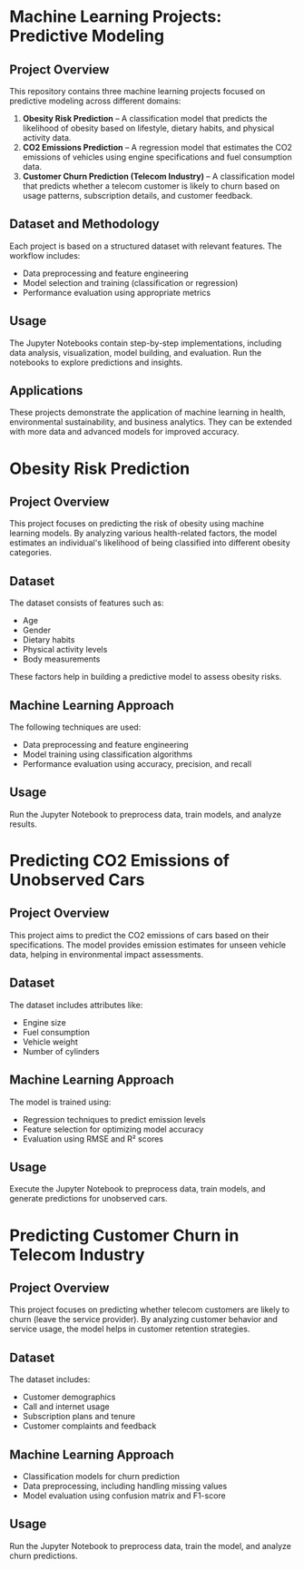 
# Machine Learning Projects: Predictive Modeling  

## Project Overview  
This repository contains three machine learning projects focused on predictive modeling across different domains:  

1. **Obesity Risk Prediction** – A classification model that predicts the likelihood of obesity based on lifestyle, dietary habits, and physical activity data.  
2. **CO2 Emissions Prediction** – A regression model that estimates the CO2 emissions of vehicles using engine specifications and fuel consumption data.  
3. **Customer Churn Prediction (Telecom Industry)** – A classification model that predicts whether a telecom customer is likely to churn based on usage patterns, subscription details, and customer feedback.  

## Dataset and Methodology  
Each project is based on a structured dataset with relevant features. The workflow includes:  
- Data preprocessing and feature engineering  
- Model selection and training (classification or regression)  
- Performance evaluation using appropriate metrics  

## Usage  
The Jupyter Notebooks contain step-by-step implementations, including data analysis, visualization, model building, and evaluation. Run the notebooks to explore predictions and insights.  

## Applications  
These projects demonstrate the application of machine learning in health, environmental sustainability, and business analytics. They can be extended with more data and advanced models for improved accuracy.  

# Obesity Risk Prediction

## Project Overview
This project focuses on predicting the risk of obesity using machine learning models. By analyzing various health-related factors, the model estimates an individual's likelihood of being classified into different obesity categories.

## Dataset
The dataset consists of features such as:
- Age
- Gender
- Dietary habits
- Physical activity levels
- Body measurements

These factors help in building a predictive model to assess obesity risks.

## Machine Learning Approach
The following techniques are used:
- Data preprocessing and feature engineering
- Model training using classification algorithms
- Performance evaluation using accuracy, precision, and recall

## Usage
Run the Jupyter Notebook to preprocess data, train models, and analyze results.


# Predicting CO2 Emissions of Unobserved Cars

## Project Overview
This project aims to predict the CO2 emissions of cars based on their specifications. The model provides emission estimates for unseen vehicle data, helping in environmental impact assessments.

## Dataset
The dataset includes attributes like:
- Engine size
- Fuel consumption
- Vehicle weight
- Number of cylinders

## Machine Learning Approach
The model is trained using:
- Regression techniques to predict emission levels
- Feature selection for optimizing model accuracy
- Evaluation using RMSE and R² scores

## Usage
Execute the Jupyter Notebook to preprocess data, train models, and generate predictions for unobserved cars.


# Predicting Customer Churn in Telecom Industry

## Project Overview
This project focuses on predicting whether telecom customers are likely to churn (leave the service provider). By analyzing customer behavior and service usage, the model helps in customer retention strategies.

## Dataset
The dataset includes:
- Customer demographics
- Call and internet usage
- Subscription plans and tenure
- Customer complaints and feedback

## Machine Learning Approach
- Classification models for churn prediction
- Data preprocessing, including handling missing values
- Model evaluation using confusion matrix and F1-score

## Usage
Run the Jupyter Notebook to preprocess data, train the model, and analyze churn predictions.

